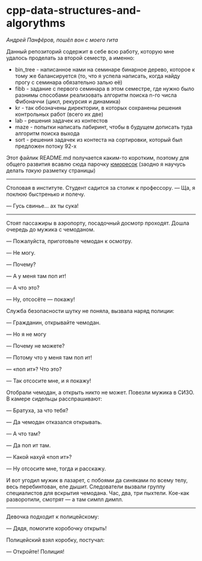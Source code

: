 # cpp-data-structures-and-algorythms


*Андрей Панфёров, пошёл вон с моего гита*

Данный репозиторий содержит в себе всю работу, которую мне удалось проделать за второй семестр, а именно:

* bin_tree - написанное нами на семинаре бинарное дерево, которое к тому же балансируется (то, что я успела написать, когда найду прогу с семинара обязательно залью её)
* fibb - задание с первого семинара в этом семестре, где нужно было разнимы способами реализовать алгоритм поиска n-го числа Фибоначчи (цикл, рекурсия и динамика)
* kr - так обозначены директории, в которых сохранены решения контрольных работ (всего их две)
* lab - решения задачек из контестов
* maze - попытки написать лабиринт, чтобы в будущем дописать туда алгоритм поиска выхода
* sort - решения задачек из контеста на сортировки, который был предложен потоку 92-х




Этот файлик README.md получается каким-то коротким, поэтому для общего развития всавлю сюда парочку [юморесок](https://ru.wikipedia.org/wiki/Юмореска_(литература)) (заодно я научусь делать *такую* разметку страницы)

***

Столовая в институте. Студент садится за столик к профессору.
 — Ща, я поклюю быстренько и полечу.

 — Гусь свинье... ах ты сука!

***

Стоят пассажиры в аэропорту, посадочный досмотр проходят. Дошла очередь до мужика с чемоданом.

 — Пожалуйста, приготовьте чемодан к осмотру.

 — Не могу.

 — Почему?

 — А у меня там поп ит!

 — А что это?

 — Ну, отсосёте — покажу!

Служба безопасности шутку не поняла, вызвала наряд полиции:

 — Гражданин, открывайте чемодан.

 — Но я не могу

 — Почему не можете?

 — Потому что у меня там поп ит!

 — «поп ит»? Что это?

 — Так отсосите мне, и я покажу!

Отобрали чемодан, а открыть никто не может. Повезли мужика в СИЗО. В камере сидельцы расспрашивают:

 — Братуха, за что тебя?

 — Да чемодан отказался открывать.

 — А что там?

 — Да поп ит там.

 — Какой нахуй «поп ит»?

 — Ну отсосите мне, тогда и расскажу.
 
   

И вот угодил мужик в лазарет, с побоями да синяками по всему телу, весь перебинтован, еле дышит. Следователи вызвали группу специалистов для вскрытия чемодана. Час, два, три пыхтели. Кое-как разворотили, смотрят — а там симпл димпл.

 *** 
 Девочка подходит к полицейскому:
 
  — Дядя, помогите коробочку открыть! 
  
  Полицейский взял коробку, постучал: 
  
   — Откройте! Полиция!


